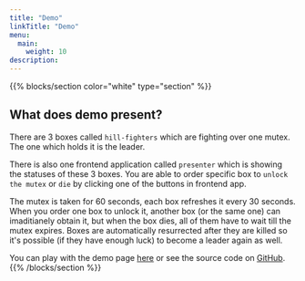 ```yaml
---
title: "Demo"
linkTitle: "Demo"
menu:
  main:
    weight: 10
description: 
---
```


{{% blocks/section color="white" type="section" %}}
## What does demo present?

There are 3 boxes called `hill-fighters` which are fighting over one mutex. The one which holds it is the leader.

There is also one frontend application called `presenter` which is showing the statuses of these 3 boxes.
You are able to order specific box to `unlock the mutex` or `die` by clicking one of the buttons in frontend app.

The mutex is taken for 60 seconds, each box refreshes it every 30 seconds. When you order one box to unlock it,
another box (or the same one) can imaditianely obtain it, but when the box dies, all of them have to wait till
the mutex expires.
Boxes are automatically resurrected after they are killed so it's possible (if they have enough luck) to become a leader again as well.

You can play with the demo page <a href="https://demo.testandset.com" target="_blank">here</a> or see the source code on <a href="https://github.com/maindev/testandset-demo" target="_blank">GitHub</a>.
{{% /blocks/section %}}